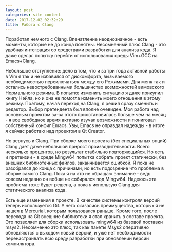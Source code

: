 ```yaml
---
layout: post
categories: site content
date: 2017-12-02 02:32:29
title: Работа с Clang
---
```

Поработал немного с Clang. Впечатление неоднозначное - есть моменты, которые не до конца 
понятны. Несомненный плюс Clang - это удобная интеграция со средствами разработки для 
анализа кода. Я даже сделал попытку перейти от использования среды Vim+GCC на Emacs+Clang. 

Небольшое отступление: дело в том, что и за три года активной работы в Vim я так и не избавился 
от дискомфорта, вызываемого необходимостью переключаться между его Режимами. Для меня 
так и остались невостребованными большинство возможностей вимовского Нормального 
режима. В попытке изменить ситуацию я даже прикупил книгу Нэйла, но и она не помогла 
изменить моего отношения в этому режиму. Поэтому, начав переход на Clang, я решил сразу 
сменить и редактор. Выбор претендента был вполне очевиден. Моя работа над основным 
проектом за-за этого приостановилась больше чем на месяц - я все свободное время активно 
изучал возможности и тюниговал собственный конфиг Emacs. Увы, Emacs не оправдал надежды - в 
итоге я сейчас работаю над проектом в Qt Creator.

Но вернусь к Clang. При сборке моего проекта (без специальных опций) Clang дает даже 
небольшой прирост производительности. Всего несколько процентов, но результат стабильно 
повторяющийся. Но есть и претензии - в среде Mingw64 попытка собрать проект статически, без 
внешних библиотечных файлов, заканчивается ошибкой. Я пока не разобрался до конца с 
причинами, но есть подозрение что проблема в сборке самого Clang. Пока я на это не обращаю 
внимание - ведь совсем недавно он вобще не собирался под Mingw64. Надеюсь эта проблема 
тоже будет решена, а пока я использую Clang для статического анализа кода.

Есть еще изменения в проекте. В качестве системы контроля версий теперь используется Git. У 
него оказались преимущества, которых я не нашел в Mercurial, которым пользовался раньше. 
Кроме того, после перехода на Git внешние библиотеки я стал хранить в составе проекта. Это 
позволяет для сборки использовать mingw64 из базовой поставки msys2. Несомненно это плюс, 
так как пакеты Msys2 оперативно обновляются с выходом новый версий, и уже нет необходимости 
перенастраивать всю среду разработки при обновлении версии компилятора.


